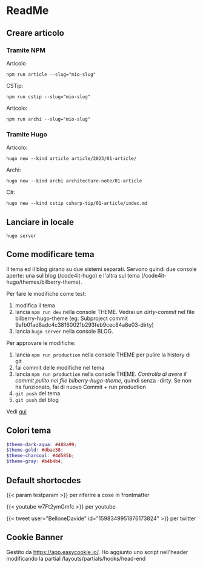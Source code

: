 # ReadMe

## Creare articolo

### Tramite NPM

Articolo

```plaintext
npm run article --slug="mio-slug"
```

CSTip:

```plaintext
npm run cstip --slug="mio-slug"
```

Articolo:

```plaintext
npm run archi --slug="mio-slug"
```

### Tramite Hugo

Articolo:

```plaintext
hugo new --kind article article/2023/01-article/
```

Archi:

```plaintext
hugo new --kind archi architecture-note/01-article
```

C#:

```plaintext
hugo new --kind cstip csharp-tip/01-article/index.md
```

## Lanciare in locale

```plaintext
hugo server
```

## Come modificare tema

Il tema ed il blog girano su due sistemi separati. Servono quindi due console aperte: una sul blog (/code4it-hugo) e l'altra sul tema (/code4it-hugo/themes/bilberry-theme).

Per fare le modifiche come test:

1. modifica il tema
2. lancia `npm run dev` nella console THEME. Vedrai un _dirty-commit_ nel file bilberry-hugo-theme (eg: Subproject commit 9afb01ad8adc4c38160021b293feb9cec84a8e03-dirty)
3. lancia `hugo server` nella console BLOG.

Per approvare le modifiche:

1. lancia `npm run production` nella console THEME per pulire la history di git
2. fai commit delle modifiche nel tema
3. lancia `npm run production` nella console THEME. _Controlla di avere il commit pulito nel file bilberry-hugo-theme_, quindi senza -dirty. Se non ha funzionato, fai di nuovo Commit + run production
4. `git push` del tema
5. `git push` del blog

Vedi [qui](https://github.com/code4it-dev/c4it-hugo/pull/4)

## Colori tema

```scss
$theme-dark-aqua: #488a99;
$theme-gold: #dbae58;
$theme-charcoal: #4d585b;
$theme-gray: #b4b4b4;
```

## Default shortocdes

{{< param testparam >}} per riferire a cose in frontmatter

{{< youtube w7Ft2ymGmfc >}} per youtube

{{< tweet user="BelloneDavide" id="1598349951876173824" >}} per twitter

## Cookie Banner

Gestito da https://app.easycookie.io/.
Ho aggiunto uno script nell'header modificando la partial /layouts/partials/hooks/head-end
